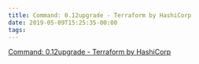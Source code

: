 ```yaml
---
title: Command: 0.12upgrade - Terraform by HashiCorp
date: 2019-05-09T15:25:35-00:00
tags:
---
```


[Command: 0.12upgrade - Terraform by HashiCorp](https://www.terraform.io/docs/commands/0.12upgrade.html)
